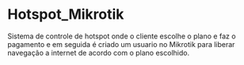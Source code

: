 # Hotspot_Mikrotik
Sistema de controle de hotspot onde o cliente escolhe o plano e faz o pagamento e em seguida é criado um usuario no Mikrotik para liberar navegação a internet de acordo com o plano escolhido.
